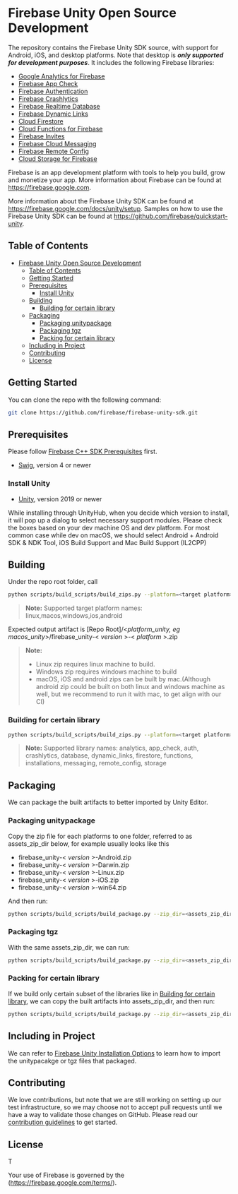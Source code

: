 # Firebase Unity Open Source Development

The repository contains the Firebase Unity SDK source, with support for Android,
iOS, and desktop platforms. Note that desktop is ***only supported for development
purposes***. It includes the following Firebase libraries:

- [Google Analytics for Firebase](https://firebase.google.com/docs/analytics/)
- [Firebase App Check](https://firebase.google.com/docs/app-check/)
- [Firebase Authentication](https://firebase.google.com/docs/auth/)
- [Firebase Crashlytics](https://firebase.google.com/docs/crashlytics)
- [Firebase Realtime Database](https://firebase.google.com/docs/database/)
- [Firebase Dynamic Links](https://firebase.google.com/docs/dynamic-links/)
- [Cloud Firestore](https://firebase.google.com/docs/firestore/)
- [Cloud Functions for Firebase](https://firebase.google.com/docs/functions/)
- [Firebase Invites](https://firebase.google.com/docs/invites/)
- [Firebase Cloud Messaging](https://firebase.google.com/docs/cloud-messaging/)
- [Firebase Remote Config](https://firebase.google.com/docs/remote-config/)
- [Cloud Storage for Firebase](https://firebase.google.com/docs/storage/)

Firebase is an app development platform with tools to help you build, grow and
monetize your app. More information about Firebase can be found at
<https://firebase.google.com>.

More information about the Firebase Unity SDK can be found at <https://firebase.google.com/docs/unity/setup>.  Samples on how to use the
Firebase Unity SDK can be found at <https://github.com/firebase/quickstart-unity>.

## Table of Contents

- [Firebase Unity Open Source Development](#firebase-unity-open-source-development)
  - [Table of Contents](#table-of-contents)
  - [Getting Started](#getting-started)
  - [Prerequisites](#prerequisites)
    - [Install Unity](#install-unity)
  - [Building](#building)
    - [Building for certain library](#building-for-certain-library)
  - [Packaging](#packaging)
    - [Packaging unitypackage](#packaging-unitypackage)
    - [Packaging tgz](#packaging-tgz)
    - [Packing for certain library](#packing-for-certain-library)
  - [Including in Project](#including-in-project)
  - [Contributing](#contributing)
  - [License](#license)

## Getting Started

You can clone the repo with the following command:

``` bash
git clone https://github.com/firebase/firebase-unity-sdk.git
```

## Prerequisites

Please follow [Firebase C++ SDK Prerequisites](https://github.com/firebase/firebase-cpp-sdk/blob/main/README.md#prerequisites) first.

- [Swig](https://www.swig.org/), version 4 or newer

### Install Unity

- [Unity](https://unity.com/download), version 2019 or newer

While installing through UnityHub, when you decide which version to install, it will pop up a dialog to select necessary support modules. Please check the boxes based on your dev machine OS and dev platform. For most common case while dev on macOS, we should select Android + Android SDK & NDK Tool, iOS Build Support and Mac Build Support (IL2CPP)

## Building

Under the repo root folder, call

``` bash
python scripts/build_scripts/build_zips.py --platform=<target platform>
```

> **Note:** Supported target platform names: linux,macos,windows,ios,android

Expected output artifact is
[Repo Root]/<*platform_unity, eg macos_unity*>/firebase_unity-< *version* >-< *platform* >.zip

> **Note:**
>
> - Linux zip requires linux machine to build.
> - Windows zip requires windows machine to build
> - macOS, iOS and android zips can be built by mac.(Although android zip could be built on both linux and windows machine as well, but we recommend to run it with mac, to get align with our CI)

### Building for certain library

``` bash
python scripts/build_scripts/build_zips.py --platform=<target platform> --targets=<lib1> --targets=<lib2>
```

> **Note:** Supported library names: analytics, app_check, auth, crashlytics, database, dynamic_links, firestore, functions, installations, messaging, remote_config, storage

## Packaging

We can package the built artifacts to better imported by Unity Editor.

### Packaging unitypackage

Copy the zip file for each platforms to one folder, referred to as assets_zip_dir below, for example usually looks like this

- firebase_unity-< *version* >-Android.zip
- firebase_unity-< *version* >-Darwin.zip
- firebase_unity-< *version* >-Linux.zip
- firebase_unity-< *version* >-iOS.zip
- firebase_unity-< *version* >-win64.zip
  
And then run:

``` bash
python scripts/build_scripts/build_package.py --zip_dir=<assets_zip_dir> --output=<output dir>
```

### Packaging tgz

With the same assets_zip_dir, we can run:

``` bash
python scripts/build_scripts/build_package.py --zip_dir=<assets_zip_dir> --output=<output dir> --output_upm=True
```

### Packing for certain library

If we build only certain subset of the libraries like in [Building for certain library](#building-for-certain-library), we can copy the built artifacts into assets_zip_dir, and then run:

``` bash
python scripts/build_scripts/build_package.py --zip_dir=<assets_zip_dir> --output=<output dir> --apis=<lib1,lib2>
```

## Including in Project

We can refer to [Firebase Unity Installation Options](https://firebase.google.com/docs/unity/setup-alternative) to learn how to import the unitypacakge or tgz files that packaged.

## Contributing

We love contributions, but note that we are still working on setting up our
test infrastructure, so we may choose not to accept pull requests until we have
a way to validate those changes on GitHub. Please read our
[contribution guidelines](/CONTRIBUTING.md) to get started.

## License

T

Your use of Firebase is governed by the
(https://firebase.google.com/terms/).
